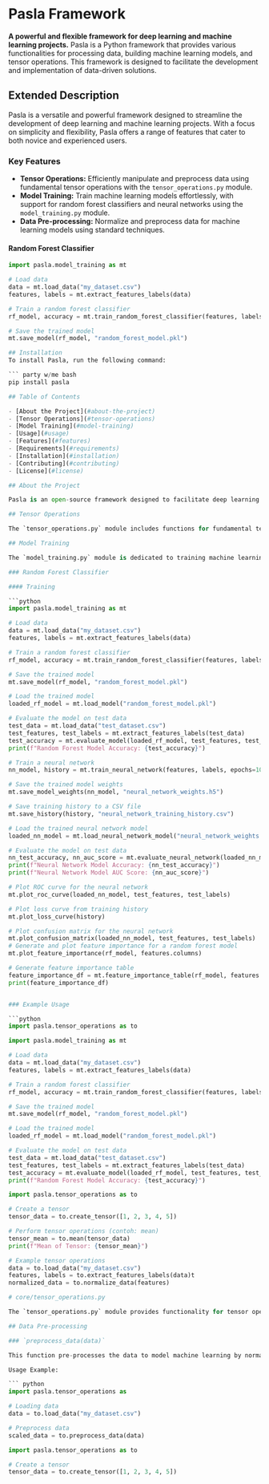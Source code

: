 # Pasla Framework

**A powerful and flexible framework for deep learning and machine learning projects.**
Pasla is a Python framework that provides various functionalities for processing data, building machine learning models, and tensor operations. This framework is designed to facilitate the development and implementation of data-driven solutions.

## Extended Description

Pasla is a versatile and powerful framework designed to streamline the development of deep learning and machine learning projects. With a focus on simplicity and flexibility, Pasla offers a range of features that cater to both novice and experienced users.

### Key Features

- **Tensor Operations:** Efficiently manipulate and preprocess data using fundamental tensor operations with the `tensor_operations.py` module.
- **Model Training:** Train machine learning models effortlessly, with support for random forest classifiers and neural networks using the `model_training.py` module.
- **Data Pre-processing:** Normalize and preprocess data for machine learning models using standard techniques.

#### Random Forest Classifier

```python
import pasla.model_training as mt

# Load data
data = mt.load_data("my_dataset.csv")
features, labels = mt.extract_features_labels(data)

# Train a random forest classifier
rf_model, accuracy = mt.train_random_forest_classifier(features, labels)

# Save the trained model
mt.save_model(rf_model, "random_forest_model.pkl")

## Installation
To install Pasla, run the following command:

``` party w/me bash
pip install pasla

## Table of Contents

- [About the Project](#about-the-project)
- [Tensor Operations](#tensor-operations)
- [Model Training](#model-training)
- [Usage](#usage)
- [Features](#features)
- [Requirements](#requirements)
- [Installation](#installation)
- [Contributing](#contributing)
- [License](#license)

## About the Project

Pasla is an open-source framework designed to facilitate deep learning and machine learning tasks. It provides modules for tensor operations, model training, and other essential functionalities.

## Tensor Operations

The `tensor_operations.py` module includes functions for fundamental tensor operations required for data manipulation and preprocessing in machine learning.

## Model Training

The `model_training.py` module is dedicated to training machine learning models and includes functionalities for both random forest classifiers and neural networks. It also provides evaluation metrics and visualization tools.

### Random Forest Classifier

#### Training

```python
import pasla.model_training as mt

# Load data
data = mt.load_data("my_dataset.csv")
features, labels = mt.extract_features_labels(data)

# Train a random forest classifier
rf_model, accuracy = mt.train_random_forest_classifier(features, labels)

# Save the trained model
mt.save_model(rf_model, "random_forest_model.pkl")

# Load the trained model
loaded_rf_model = mt.load_model("random_forest_model.pkl")

# Evaluate the model on test data
test_data = mt.load_data("test_dataset.csv")
test_features, test_labels = mt.extract_features_labels(test_data)
test_accuracy = mt.evaluate_model(loaded_rf_model, test_features, test_labels)
print(f"Random Forest Model Accuracy: {test_accuracy}")

# Train a neural network
nn_model, history = mt.train_neural_network(features, labels, epochs=10)

# Save the trained model weights
mt.save_model_weights(nn_model, "neural_network_weights.h5")

# Save training history to a CSV file
mt.save_history(history, "neural_network_training_history.csv")

# Load the trained neural network model
loaded_nn_model = mt.load_neural_network_model("neural_network_weights.h5")

# Evaluate the model on test data
nn_test_accuracy, nn_auc_score = mt.evaluate_neural_network(loaded_nn_model, test_features, test_labels)
print(f"Neural Network Model Accuracy: {nn_test_accuracy}")
print(f"Neural Network Model AUC Score: {nn_auc_score}")

# Plot ROC curve for the neural network
mt.plot_roc_curve(loaded_nn_model, test_features, test_labels)

# Plot loss curve from training history
mt.plot_loss_curve(history)

# Plot confusion matrix for the neural network
mt.plot_confusion_matrix(loaded_nn_model, test_features, test_labels)
# Generate and plot feature importance for a random forest model
mt.plot_feature_importance(rf_model, features.columns)

# Generate feature importance table
feature_importance_df = mt.feature_importance_table(rf_model, features.columns)
print(feature_importance_df)


### Example Usage

```python
import pasla.tensor_operations as to

import pasla.model_training as mt

# Load data
data = mt.load_data("my_dataset.csv")
features, labels = mt.extract_features_labels(data)

# Train a random forest classifier
rf_model, accuracy = mt.train_random_forest_classifier(features, labels)

# Save the trained model
mt.save_model(rf_model, "random_forest_model.pkl")

# Load the trained model
loaded_rf_model = mt.load_model("random_forest_model.pkl")

# Evaluate the model on test data
test_data = mt.load_data("test_dataset.csv")
test_features, test_labels = mt.extract_features_labels(test_data)
test_accuracy = mt.evaluate_model(loaded_rf_model, test_features, test_labels)
print(f"Random Forest Model Accuracy: {test_accuracy}")

import pasla.tensor_operations as to

# Create a tensor
tensor_data = to.create_tensor([1, 2, 3, 4, 5])

# Perform tensor operations (contoh: mean)
tensor_mean = to.mean(tensor_data)
print(f"Mean of Tensor: {tensor_mean}")

# Example tensor operations
data = to.load_data("my_dataset.csv")
features, labels = to.extract_features_labels(data)t
normalized_data = to.normalize_data(features)

# core/tensor_operations.py

The `tensor_operations.py` module provides functionality for tensor operations and data pre-processing before machine learning models. Following is the functionality provided:

## Data Pre-processing

### `preprocess_data(data)`

This function pre-processes the data to model machine learning by normalizing it using `StandardScaler`.

Usage Example:

``` python
import pasla.tensor_operations as

# Loading data
data = to.load_data("my_dataset.csv")

# Preprocess data
scaled_data = to.preprocess_data(data)

import pasla.tensor_operations as to

# Create a tensor
tensor_data = to.create_tensor([1, 2, 3, 4, 5])


